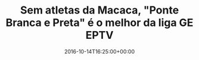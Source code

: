 ---
layout: post
title: "Sem atletas da Macaca, \"Ponte Branca e Preta\" é o melhor da liga GE EPTV"
date: 2016-10-14T16:25:00+00:00
external_link: "http://globoesporte.globo.com/sp/ribeirao-preto-e-regiao/cartola-fc/noticia/2016/10/sem-atletas-da-macaca-ponte-branca-e-preta-e-o-melhor-da-liga-ge-eptv.html"
categories: news "globo.com"
---
